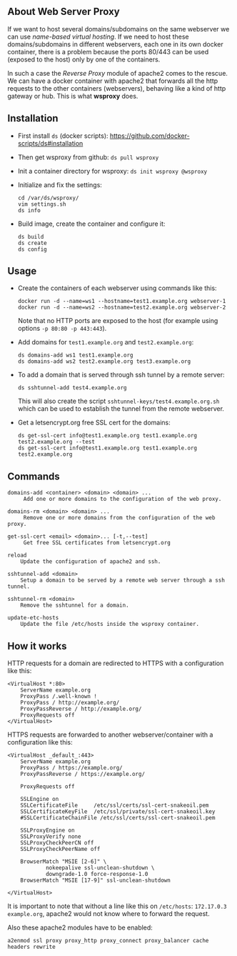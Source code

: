 About Web Server Proxy
----------------------

If we want to host several domains/subdomains on the same webserver
we can use *name-based virtual hosting*. If we need to host these
domains/subdomains in different webservers, each one in its own
docker container, there is a problem because the ports 80/443 can
be used (exposed to the host) only by one of the containers.

In such a case the *Reverse Proxy* module of apache2 comes to the
rescue. We can have a docker container with apache2 that forwards
all the http requests to the other containers (webservers), behaving
like a kind of http gateway or hub. This is what **wsproxy** does.

Installation
------------

 + First install `ds` (docker scripts):
   https://github.com/docker-scripts/ds#installation

 + Then get wsproxy from github: `ds pull wsproxy`

 + Init a container directory for wsproxy: `ds init wsproxy @wsproxy`

 + Initialize and fix the settings:
   ```
   cd /var/ds/wsproxy/
   vim settings.sh
   ds info
   ```

 + Build image, create the container and configure it:
   ```
   ds build
   ds create
   ds config
   ```

Usage
-----

 + Create the containers of each webserver using commands like this:
   ```
   docker run -d --name=ws1 --hostname=test1.example.org webserver-1
   docker run -d --name=ws2 --hostname=test2.example.org webserver-2
   ```
   Note that no HTTP ports are exposed to the host (for example using options `-p 80:80 -p 443:443`).

 + Add domains for `test1.example.org` and `test2.example.org`:
   ```
   ds domains-add ws1 test1.example.org
   ds domains-add ws2 test2.example.org test3.example.org
   ```

 + To add a domain that is served through ssh tunnel by a remote server:
   ```
   ds sshtunnel-add test4.example.org
   ```
   This will also create the script `sshtunnel-keys/test4.example.org.sh` which can be used
   to establish the tunnel from the remote webserver.

 + Get a letsencrypt.org free SSL cert for the domains:
   ```
   ds get-ssl-cert info@test1.example.org test1.example.org test2.example.org --test
   ds get-ssl-cert info@test1.example.org test1.example.org test2.example.org
   ```


Commands
--------

    domains-add <container> <domain> <domain> ...
         Add one or more domains to the configuration of the web proxy.

    domains-rm <domain> <domain> ...
         Remove one or more domains from the configuration of the web proxy.

    get-ssl-cert <email> <domain>... [-t,--test]
         Get free SSL certificates from letsencrypt.org

    reload
        Update the configuration of apache2 and ssh.

    sshtunnel-add <domain>
        Setup a domain to be served by a remote web server through a ssh tunnel.

    sshtunnel-rm <domain>
        Remove the sshtunnel for a domain.

    update-etc-hosts
        Update the file /etc/hosts inside the wsproxy container.



How it works
------------

HTTP requests for a domain are redirected to HTTPS with a
configuration like this:
```
<VirtualHost *:80>
    ServerName example.org
    ProxyPass /.well-known !
    ProxyPass / http://example.org/
    ProxyPassReverse / http://example.org/
    ProxyRequests off
</VirtualHost>
```

HTTPS requests are forwarded to another webserver/container with a
configuration like this:
```
<VirtualHost _default_:443>
    ServerName example.org
    ProxyPass / https://example.org/
    ProxyPassReverse / https://example.org/

    ProxyRequests off

    SSLEngine on
    SSLCertificateFile     /etc/ssl/certs/ssl-cert-snakeoil.pem
    SSLCertificateKeyFile  /etc/ssl/private/ssl-cert-snakeoil.key
    #SSLCertificateChainFile /etc/ssl/certs/ssl-cert-snakeoil.pem

    SSLProxyEngine on
    SSLProxyVerify none
    SSLProxyCheckPeerCN off
    SSLProxyCheckPeerName off

    BrowserMatch "MSIE [2-6]" \
            nokeepalive ssl-unclean-shutdown \
            downgrade-1.0 force-response-1.0
    BrowserMatch "MSIE [17-9]" ssl-unclean-shutdown

</VirtualHost>
```

It is important to note that without a line like this on `/etc/hosts`:
`172.17.0.3 example.org`, apache2 would not know where to forward the
request.

Also these apache2 modules have to be enabled:
```
a2enmod ssl proxy proxy_http proxy_connect proxy_balancer cache headers rewrite
```
